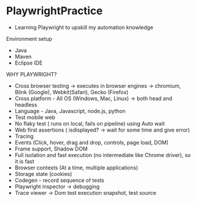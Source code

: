 # PlaywrightPractice
- Learning Playwright to upskill my automation knowledge
  
Environment setup
  - Java
  - Maven
  - Eclipse IDE

WHY PLAYWRIGHT?
- Cross browser testing -> executes in browser engines -> chromium, Blink (Google), Webkit(Safari), Gecko (Firefox)
- Cross platform - All OS (Windows, Mac, Linux) -> both head and headless
- Language - Java, Javascript, node.js, python
- Test mobile web
- No flaky test ( runs on local, fails on pipeline) using Auto wait
- Web first assertions ( isdisplayed? -> wait for some time and give error)
- Tracing
- Events (Click, hover, drag and drop, controls, page load, DOM)
- Frame support, Shadow DOM
- Full isolation and fast execution (no intermediate like Chrome driver), so it is fast
- Browser contexts (At a time, multiple applications)
- Storage state (cookies)
- Codegen - record sequence of tests
- Playwright inspector -> debugging
- Trace viewer -> Dom test execution snapshot, test source
 
